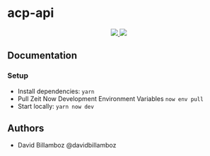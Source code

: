 # acp-api

<p align="center">
  <a aria-label="Code coverage" href="https://github.com/amis-du-centre-pompidou/acp-api">
    <img src="https://img.shields.io/codecov/c/gh/amis-du-centre-pompidou/acp-api?style=for-the-badge">
  </a>
  <a aria-label="Build status" href="https://github.com/amis-du-centre-pompidou/acp-api">
    <img src="https://img.shields.io/github/workflow/status/amis-du-centre-pompidou/acp-api/Continuous Integration?style=for-the-badge">
  </a>
</p>

## Documentation

### Setup
- Install dependencies: `yarn`
- Pull Zeit Now Development Environment Variables `now env pull`
- Start locally: `yarn now dev`

## Authors

- David Billamboz @davidbillamboz